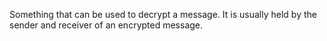 Something that can be used to decrypt a message. It is usually held by the sender and receiver of an encrypted message.